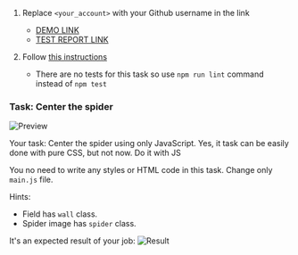 1. Replace `<your_account>` with your Github username in the link
    - [DEMO LINK](https://Andreyb1985.github.io/js_center_spider_DOM/)
    - [TEST REPORT LINK](https://Andreyb1985.github.io/js_center_spider_DOM/report/html_report/)

2. Follow [this instructions](https://mate-academy.github.io/layout_task-guideline/)
    - There are no tests for this task so use `npm run lint` command instead of `npm test` 

### Task: Center the spider

![Preview](./src/images/preview.png)

Your task: Center the spider using only JavaScript. Yes, it task can be easily done with pure CSS, but not now. Do it with JS

You no need to write any styles or HTML code in this task. Change only `main.js` file.

Hints: 
- Field has `wall` class.
- Spider image has `spider` class.

It's an expected result of your job:
![Result](./src/images/result.png)
